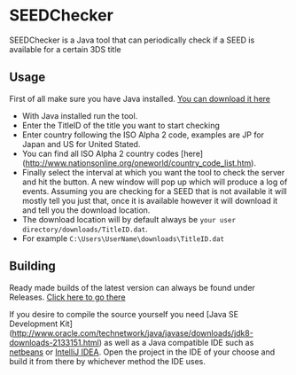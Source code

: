 # SEEDChecker
SEEDChecker is a Java tool that can periodically check if a SEED is available for a certain 3DS title

## Usage
First of all make sure you have Java installed. [You can download it here](https://www.java.com/en/download/)

- With Java installed run the tool.
- Enter the TitleID of the title you want to start checking 
- Enter country following the ISO Alpha 2 code, examples are JP for Japan and US for United Stated. 
 - You can find all ISO Alpha 2 country codes [here] (http://www.nationsonline.org/oneworld/country_code_list.htm).
- Finally select the interval at which you want the tool to check the server and hit the button. A new window will pop up which will produce a log of events. Assuming you are checking for a SEED that is not available it will mostly tell you just that, once it is available however it will download it and tell you the download location.
- The download location will by default always be `your user directory/downloads/TitleID.dat`.
 - For example `C:\Users\UserName\downloads\TitleID.dat`

## Building
Ready made builds of the latest version can always be found under Releases. [Click here to go there](https://github.com/Favna/SEEDChecker/releases/latest)

If you desire to compile the source yourself you need [Java SE Development Kit] (http://www.oracle.com/technetwork/java/javase/downloads/jdk8-downloads-2133151.html) as well as a Java compatible IDE such as [netbeans](https://netbeans.org/) or [IntelliJ IDEA](https://www.jetbrains.com/idea/). Open the project in the IDE of your choose and build it from there by whichever method the IDE uses.
